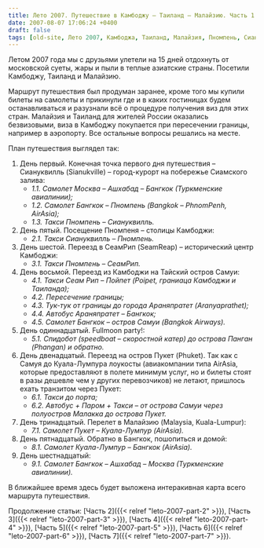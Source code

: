 ```yaml
---
title: Лето 2007. Путешествие в Камбоджу – Таиланд – Малайзию. Часть 1.
date: 2007-08-07 17:06:24 +0400
draft: false
tags: [old-site, Лето 2007, Камбоджа, Таиланд, Малайзия, Пномпень, Сиануквилль, СеамРип, Пойпет, Араняпратет, Бангкок, Самуй, Панган, Пукет, Куала-Лумпур, лето, Отдых, Путешествия]
---
```

Летом 2007 года мы с друзьями улетели на 15 дней отдохнуть от московской суеты, жары и пыли в теплые азиатские страны. Посетили Камбоджу, Таиланд и Малайзию.

Маршрут путешествия был продуман заранее, кроме того мы купили билеты на самолеты и прикинули где и в каких гостиницах будем останавливаться и разузнали всё о процедуре получения виз для этих стран.&nbsp;Малайзия и Таиланд для жителей России оказались безвизовыми, виза в&nbsp;Камбоджу покупается при пересечении границы, например в аэропорту. Все остальные вопросы решались на месте.
<!--more-->
План путешествия выглядел так:
1. День первый. Конечная точка первого дня путешествия &ndash; Сиануквилль (Sianukville) &ndash; город-курорт на побережье Сиамского залива:
   - _1.1. Самолет Москва &ndash; Ашхабад &ndash; Бангкок (Туркменские авиалинии);_
   - _1.2. Самолет Бангкок &ndash; Пномпень (Bangkok &ndash; PhnomPenh, AirAsia);_
   - _1.3. Такси Пномпень &ndash; Сиануквилль._
2. День пятый. Посещение Пномпеня &ndash; столицы Камбоджи:
   - _2.1. Такси Сиануквилль &ndash; Пномпень._
3. День шестой. Переезд в СеамРип (SeamReap) &ndash; исторический центр Камбоджи:
   - _3.1. Такси Пномпень &ndash; СеамРип._
4. День восьмой. Переезд из Камбоджи на Тайский остров Самуи:
   - _4.1. Такси Сеам Рип &ndash; Пойпет (Poipet, граниаца Камбоджи и Таиланда);_
   - _4.2. Пересечение границы;_
   - _4.3. Тук-тук от границы до города Араняпратет (Aranyaprathet);_
   - _4.4. Автобус Араняпратет &ndash; Бангкок;_
   - _4.5. Самолет Бангкок &ndash; остров Самуи (Bangkok Airways)._
5. День одиннадцатый. Fullmoon party!:
   - _5.1. Спидобот (speedboat &ndash; скоростной катер)&nbsp;до острова Панган (Phangan)&nbsp;и обратно._
6. День двенадцатый. Переезд на остров Пукет (Phuket). Так как с Самуя до Куала-Лумпура лоукосты (авиакомпании типа AirAsia, которые предоставляют в полете минимум услуг, но и билеты стоят в разы дешевле чем у других перевозчиков) не летают, пришлось ехать транзитом через Пукет:
   - _6.1. Такси до порта;_
   - _6.2. Автобус + Паром + Такси &ndash; от острова Самуи через полуостров Малакка до острова Пукет._
7. День тринадцатый. Перелет в Малайзию (Malaysia, Kuala-Lumpur):
   - _7.1. Самолет Пукет &ndash; Куала-Лумпур (AirAsia)._
8. День пятнадцатый. Обратно в Бангкок, пошопиться и домой:
   - _8.1. Самолет Куала-Лумпур &ndash; Бангкок (AirAsia)._
9. День шестнадцатый:&nbsp;
   - _9.1.&nbsp;Самолет Бангкок &ndash; Ашхабад &ndash; Москва (Туркменские авиалинии)._

В ближайшее время здесь будет выложена интеракивная карта всего маршрута путешествия.

Продолжение статьи: [Часть 2]({{< relref "leto-2007-part-2" >}}), [Часть 3]({{< relref "leto-2007-part-3" >}}), [Часть 4]({{< relref "leto-2007-part-4" >}}), [Часть 5]({{< relref "leto-2007-part-5" >}}), [Часть 6]({{< relref "leto-2007-part-6" >}}), [Часть 7]({{< relref "leto-2007-part-7" >}}). 
  
 
